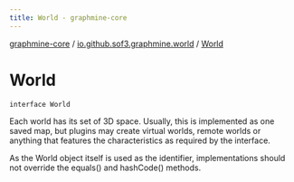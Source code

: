 ```yaml
---
title: World - graphmine-core
---
```


[graphmine-core](../index.html) / [io.github.sof3.graphmine.world](index.html) / [World](./-world.html)

# World

`interface World`

Each world has its set of 3D space. Usually, this is implemented as one saved map, but plugins may create virtual
worlds, remote worlds or anything that features the characteristics as required by the interface.

As the World object itself is used as the identifier, implementations should not override the equals() and hashCode()
methods.

